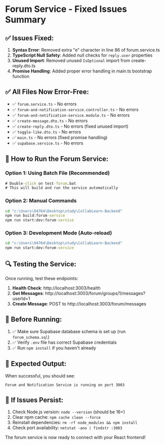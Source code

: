 # Forum Service - Fixed Issues Summary

## ✅ Issues Fixed:

1. **Syntax Error**: Removed extra "e" character in line 86 of forum.service.ts
2. **TypeScript Null Safety**: Added null checks for `reply.user` properties
3. **Unused Import**: Removed unused `IsOptional` import from create-reply.dto.ts
4. **Promise Handling**: Added proper error handling in main.ts bootstrap function

## ✅ All Files Now Error-Free:

- ✅ `forum.service.ts` - No errors
- ✅ `forum-and-notification-service.controller.ts` - No errors
- ✅ `forum-and-notification-service.module.ts` - No errors
- ✅ `create-message.dto.ts` - No errors
- ✅ `create-reply.dto.ts` - No errors (fixed unused import)
- ✅ `toggle-like.dto.ts` - No errors
- ✅ `main.ts` - No errors (fixed promise handling)
- ✅ `supabase.service.ts` - No errors

## 🚀 How to Run the Forum Service:

### Option 1: Using Batch File (Recommended)

```cmd
# Double-click on test-forum.bat
# This will build and run the service automatically
```

### Option 2: Manual Commands

```cmd
cd "c:\Users\94764\Desktop\study\CollabLearn-Backend"
npm run build:forum-service
npm run start:dev:forum-service
```

### Option 3: Development Mode (Auto-reload)

```cmd
cd "c:\Users\94764\Desktop\study\CollabLearn-Backend"
npm run start:dev:forum-service
```

## 🔍 Testing the Service:

Once running, test these endpoints:

1. **Health Check**: http://localhost:3003/health
2. **Get Messages**: http://localhost:3003/forum/groups/1/messages?userId=1
3. **Create Message**: POST to http://localhost:3003/forum/messages

## 📝 Before Running:

1. ✅ Make sure Supabase database schema is set up (run `forum_schema.sql`)
2. ✅ Verify `.env` file has correct Supabase credentials
3. ✅ Run `npm install` if you haven't already

## 🎯 Expected Output:

When successful, you should see:

```
Forum and Notification Service is running on port 3003
```

## 🔧 If Issues Persist:

1. Check Node.js version: `node --version` (should be 16+)
2. Clear npm cache: `npm cache clean --force`
3. Reinstall dependencies: `rm -rf node_modules && npm install`
4. Check port availability: `netstat -ano | findstr :3003`

The forum service is now ready to connect with your React frontend!
